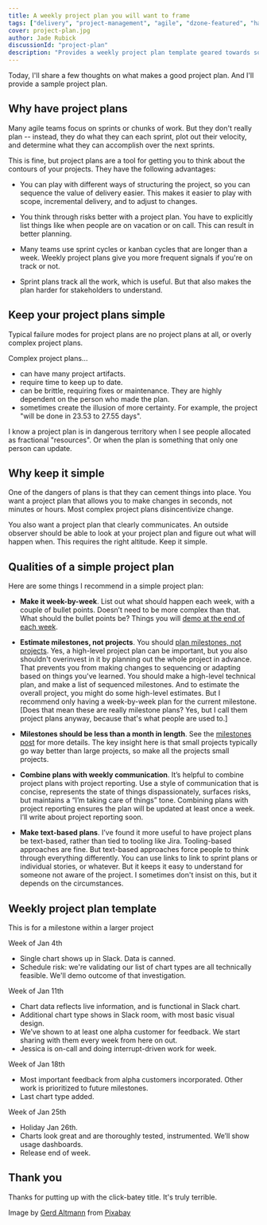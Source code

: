 ```yaml
---
title: A weekly project plan you will want to frame
tags: ["delivery", "project-management", "agile", "dzone-featured", "hackernoon-frontpage"]
cover: project-plan.jpg
author: Jade Rubick
discussionId: "project-plan"
description: "Provides a weekly project plan template geared towards software projects. The simplest possible plan that can work."
---
```


Today, I'll share a few thoughts on what makes a good project plan. And I'll provide a sample project plan. 

<re-img src="project-plan.jpg"></re-img>

## Why have project plans

Many agile teams focus on sprints or chunks of work. But they don't really plan -- instead, they do what they can each sprint, plot out their velocity, and determine what they can accomplish over the next sprints. 

This is fine, but project plans are a tool for getting you to think about the contours of your projects. They have the following advantages:

* You can play with different ways of structuring the project, so you can sequence the value of delivery easier. This makes it easier to play with scope, incremental delivery, and to adjust to changes.

* You think through risks better with a project plan. You have to explicitly list things like when people are on vacation or on call. This can result in better planning.

* Many teams use sprint cycles or kanban cycles that are longer than a week. Weekly project plans give you more frequent signals if you're on track or not. 

* Sprint plans track all the work, which is useful. But that also makes the plan harder for stakeholders to understand. 

## Keep your project plans simple

Typical failure modes for project plans are no project plans at all, or overly complex project plans. 

Complex project plans...

* can have many project artifacts. 
* require time to keep up to date.
* can be brittle, requiring fixes or maintenance. They are highly dependent on the person who made the plan. 
* sometimes create the illusion of more certainty. For example, the project "will be done in 23.53 to 27.55 days".

I know a project plan is in dangerous territory when I see people allocated as fractional "resources". Or when the plan is something that only one person can update.

## Why keep it simple

One of the dangers of plans is that they can cement things into place. You want a project plan that allows you to make changes in seconds, not minutes or hours. Most complex project plans disincentivize change. 

You also want a project plan that clearly communicates. An outside observer should be able to look at your project plan and figure out what will happen when. This requires the right altitude. Keep it simple.

## Qualities of a simple project plan

Here are some things I recommend in a simple project plan:

* **Make it week-by-week**. List out what should happen each week, with a couple of bullet points. Doesn’t need to be more complex than that. What should the bullet points be? Things you will [demo at the end of each week](/demo-driven-development/). 

* **Estimate milestones, not projects**. You should [plan milestones, not projects](/milestones-not-projects/). Yes, a high-level project plan can be important, but you also shouldn't overinvest in it by planning out the whole project in advance. That prevents you from making changes to sequencing or adapting based on things you've learned. You should make a high-level technical plan, and make a list of sequenced milestones. And to estimate the overall project, you might do some high-level estimates. But I recommend only having a week-by-week plan for the current milestone. [Does that mean these are really milestone plans? Yes, but I call them project plans anyway, because that's what people are used to.]

* **Milestones should be less than a month in length**. See the [milestones post](/milestones-not-projects/) for more details. The key insight here is that small projects typically go way better than large projects, so make all the projects small projects. 

* **Combine plans with weekly communication**. It’s helpful to combine project plans with project reporting. Use a style of communication that is concise, represents the state of things dispassionately, surfaces risks, but maintains a “I’m taking care of things” tone. Combining plans with project reporting ensures the plan will be updated at least once a week. I’ll write about project reporting soon.

* **Make text-based plans**. I’ve found it more useful to have project plans be text-based, rather than tied to tooling like Jira. Tooling-based approaches are fine. But text-based approaches force people to think through everything differently. You can use links to link to sprint plans or individual stories, or whatever. But it keeps it easy to understand for someone not aware of the project. I sometimes don't insist on this, but it depends on the circumstances.

## Weekly project plan template

This is for a milestone within a larger project

Week of Jan 4th
* Single chart shows up in Slack. Data is canned.
* Schedule risk: we're validating our list of chart types are all technically feasible. We'll demo outcome of that investigation.

Week of Jan 11th
* Chart data reflects live information, and is functional in Slack chart. 
* Additional chart type shows in Slack room, with most basic visual design.
* We’ve shown to at least one alpha customer for feedback. We start sharing with them every week from here on out.
* Jessica is on-call and doing interrupt-driven work for week.

Week of Jan 18th
* Most important feedback from alpha customers incorporated. Other work is prioritized to future milestones.
* Last chart type added.

Week of Jan 25th
* Holiday Jan 26th.
* Charts look great and are thoroughly tested, instrumented. We’ll show usage dashboards.
* Release end of week.


## Thank you

Thanks for putting up with the click-batey title. It's truly terrible.

Image by <a href="https://pixabay.com/users/geralt-9301/?utm_source=link-attribution&amp;utm_medium=referral&amp;utm_campaign=image&amp;utm_content=1668916">Gerd Altmann</a> from <a href="https://pixabay.com//?utm_source=link-attribution&amp;utm_medium=referral&amp;utm_campaign=image&amp;utm_content=1668916">Pixabay</a>
